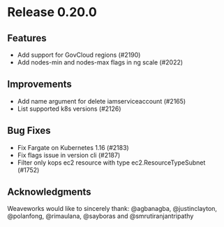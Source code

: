 # Release 0.20.0

## Features

- Add support for GovCloud regions (#2190)
- Add nodes-min and nodes-max flags in ng scale (#2022)


## Improvements

- Add name argument for delete iamserviceaccount (#2165)
- List supported k8s versions (#2126)

## Bug Fixes

- Fix Fargate on Kubernetes 1.16 (#2183)
- Fix flags issue in version cli (#2187)
- Filter only kops ec2 resource with type ec2.ResourceTypeSubnet (#1752)

## Acknowledgments
Weaveworks would like to sincerely thank:
@agbanagba,  @justinclayton,  @polanfong, @rimaulana, @sayboras and @smrutiranjantripathy
